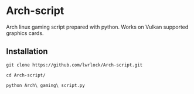 # Arch-script
Arch linux gaming script prepared with python. Works on Vulkan supported graphics cards.
## Installation
`git clone https://github.com/lwrlock/Arch-script.git`

`cd Arch-script/`

`python Arch\ gaming\ script.py`
